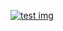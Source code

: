 [![test img](http://68c98be7.ngrok.com/status/badge/68747470733a2f2f6769746875622e636f6d2f666c696768746361722f666c69676874636172/staging)](#)
